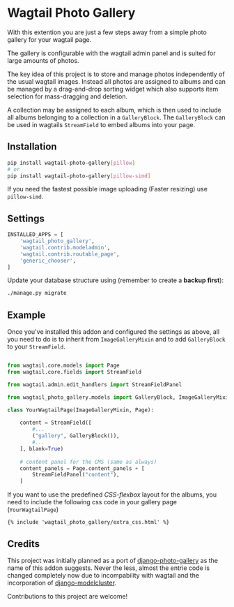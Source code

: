 # Wagtail Photo Gallery

With this extention you are just a few steps away from a simple photo gallery for your wagtail page.

The gallery is configurable with the wagtail admin panel and is suited for large amounts of photos.

The key idea of this project is to store and manage photos independently of the usual wagtail images.
Instead all photos are assigned to albums and can be managed by a drag-and-drop sorting widget which also supports item selection for mass-dragging and deletion.

A collection may be assigned to each album, which is then used to include all albums belonging to a collection in a `GalleryBlock`.
The `GalleryBlock` can be used in wagtails `StreamField` to embed albums into your page.

## Installation

```sh
pip install wagtail-photo-gallery[pillow]
# or
pip install wagtail-photo-gallery[pillow-simd]
```

If you need the fastest possible image uploading (Faster resizing) use `pillow-simd`.

## Settings

```py
INSTALLED_APPS = [
    'wagtail_photo_gallery',
    'wagtail.contrib.modeladmin',
    'wagtail.contrib.routable_page',
    'generic_chooser',
]
```

Update your database structure using (remember to create a **backup first**):

```sh
./manage.py migrate
```

## Example

Once you've installed this addon and configured the settings as above,
all you need to do is to inherit from `ImageGalleryMixin` and to add `GalleryBlock` to your `StreamField`.

```py

from wagtail.core.models import Page
from wagtail.core.fields import StreamField

from wagtail.admin.edit_handlers import StreamFieldPanel

from wagtail_photo_gallery.models import GalleryBlock, ImageGalleryMixin

class YourWagtailPage(ImageGalleryMixin, Page):
    
    content = StreamField([
        #...
        ("gallery", GalleryBlock()),
        #...
    ], blank=True)
    
    # content panel for the CMS (same as always)
    content_panels = Page.content_panels + [
        StreamFieldPanel("content"),
    ]
```

If you want to use the predefined *CSS-flexbox* layout for the albums,
you need to include the following css code in your gallery page (`YourWagtailPage`)

```
{% include 'wagtail_photo_gallery/extra_css.html' %}
```


## Credits

This project was initially planned as a port of [django-photo-gallery](https://github.com/VelinGeorgiev/django-photo-gallery) as the name of this addon suggests.
Never the less, almost the entrie code is changed completely now due to incompability with wagtail and the incorporation of [django-modelcluster](https://github.com/wagtail/django-modelcluster).

Contributions to this project are welcome!

